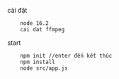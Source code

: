 cài đặt

        node 16.2
        cai dat ffmpeg
start

        npm init //enter đến kết thúc
        npm install
        node src/app.js

